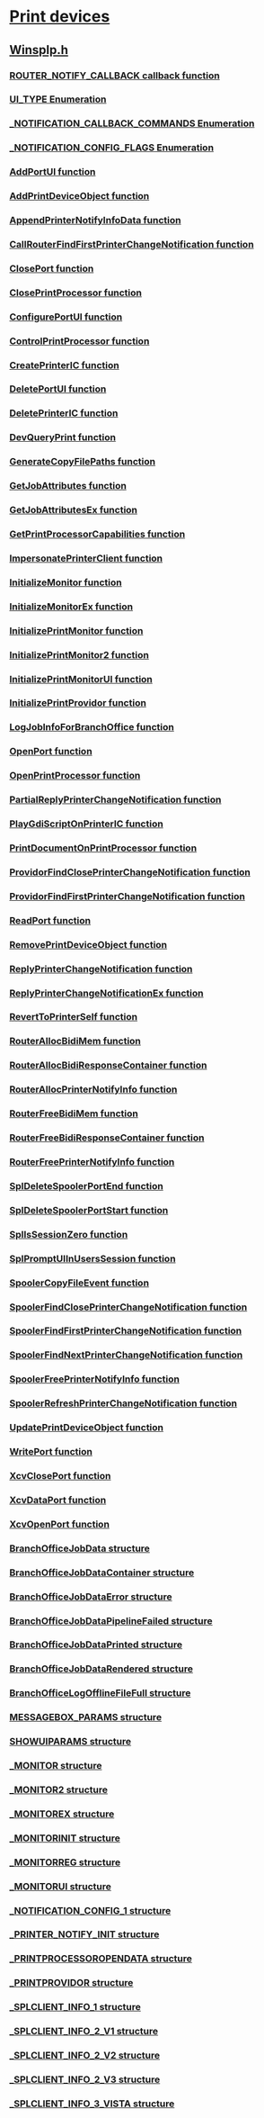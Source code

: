 # [Print devices](../_print/index.md)
## [Winsplp.h](index.md)
### [ROUTER_NOTIFY_CALLBACK callback function](../winsplp/nc-winsplp-router_notify_callback.md)
### [UI_TYPE Enumeration](../winsplp/ne-winsplp-ui_type.md)
### [_NOTIFICATION_CALLBACK_COMMANDS Enumeration](../winsplp/ne-winsplp-_notification_callback_commands.md)
### [_NOTIFICATION_CONFIG_FLAGS Enumeration](../winsplp/ne-winsplp-_notification_config_flags.md)
### [AddPortUI function](../winsplp/nf-winsplp-addportui.md)
### [AddPrintDeviceObject function](../winsplp/nf-winsplp-addprintdeviceobject.md)
### [AppendPrinterNotifyInfoData function](../winsplp/nf-winsplp-appendprinternotifyinfodata.md)
### [CallRouterFindFirstPrinterChangeNotification function](../winsplp/nf-winsplp-callrouterfindfirstprinterchangenotification.md)
### [ClosePort function](../winsplp/nf-winsplp-closeport.md)
### [ClosePrintProcessor function](../winsplp/nf-winsplp-closeprintprocessor.md)
### [ConfigurePortUI function](../winsplp/nf-winsplp-configureportui.md)
### [ControlPrintProcessor function](../winsplp/nf-winsplp-controlprintprocessor.md)
### [CreatePrinterIC function](../winsplp/nf-winsplp-createprinteric.md)
### [DeletePortUI function](../winsplp/nf-winsplp-deleteportui.md)
### [DeletePrinterIC function](../winsplp/nf-winsplp-deleteprinteric.md)
### [DevQueryPrint function](../winsplp/nf-winsplp-devqueryprint.md)
### [GenerateCopyFilePaths function](../winsplp/nf-winsplp-generatecopyfilepaths.md)
### [GetJobAttributes function](../winsplp/nf-winsplp-getjobattributes.md)
### [GetJobAttributesEx function](../winsplp/nf-winsplp-getjobattributesex.md)
### [GetPrintProcessorCapabilities function](../winsplp/nf-winsplp-getprintprocessorcapabilities.md)
### [ImpersonatePrinterClient function](../winsplp/nf-winsplp-impersonateprinterclient.md)
### [InitializeMonitor function](../winsplp/nf-winsplp-initializemonitor.md)
### [InitializeMonitorEx function](../winsplp/nf-winsplp-initializemonitorex.md)
### [InitializePrintMonitor function](../winsplp/nf-winsplp-initializeprintmonitor.md)
### [InitializePrintMonitor2 function](../winsplp/nf-winsplp-initializeprintmonitor2.md)
### [InitializePrintMonitorUI function](../winsplp/nf-winsplp-initializeprintmonitorui.md)
### [InitializePrintProvidor function](../winsplp/nf-winsplp-initializeprintprovidor.md)
### [LogJobInfoForBranchOffice function](../winsplp/nf-winsplp-logjobinfoforbranchoffice.md)
### [OpenPort function](../winsplp/nf-winsplp-openport.md)
### [OpenPrintProcessor function](../winsplp/nf-winsplp-openprintprocessor.md)
### [PartialReplyPrinterChangeNotification function](../winsplp/nf-winsplp-partialreplyprinterchangenotification.md)
### [PlayGdiScriptOnPrinterIC function](../winsplp/nf-winsplp-playgdiscriptonprinteric.md)
### [PrintDocumentOnPrintProcessor function](../winsplp/nf-winsplp-printdocumentonprintprocessor.md)
### [ProvidorFindClosePrinterChangeNotification function](../winsplp/nf-winsplp-providorfindcloseprinterchangenotification.md)
### [ProvidorFindFirstPrinterChangeNotification function](../winsplp/nf-winsplp-providorfindfirstprinterchangenotification.md)
### [ReadPort function](../winsplp/nf-winsplp-readport.md)
### [RemovePrintDeviceObject function](../winsplp/nf-winsplp-removeprintdeviceobject.md)
### [ReplyPrinterChangeNotification function](../winsplp/nf-winsplp-replyprinterchangenotification.md)
### [ReplyPrinterChangeNotificationEx function](../winsplp/nf-winsplp-replyprinterchangenotificationex.md)
### [RevertToPrinterSelf function](../winsplp/nf-winsplp-reverttoprinterself.md)
### [RouterAllocBidiMem function](../winsplp/nf-winsplp-routerallocbidimem.md)
### [RouterAllocBidiResponseContainer function](../winsplp/nf-winsplp-routerallocbidiresponsecontainer.md)
### [RouterAllocPrinterNotifyInfo function](../winsplp/nf-winsplp-routerallocprinternotifyinfo.md)
### [RouterFreeBidiMem function](../winsplp/nf-winsplp-routerfreebidimem.md)
### [RouterFreeBidiResponseContainer function](../winsplp/nf-winsplp-routerfreebidiresponsecontainer.md)
### [RouterFreePrinterNotifyInfo function](../winsplp/nf-winsplp-routerfreeprinternotifyinfo.md)
### [SplDeleteSpoolerPortEnd function](../winsplp/nf-winsplp-spldeletespoolerportend.md)
### [SplDeleteSpoolerPortStart function](../winsplp/nf-winsplp-spldeletespoolerportstart.md)
### [SplIsSessionZero function](../winsplp/nf-winsplp-splissessionzero.md)
### [SplPromptUIInUsersSession function](../winsplp/nf-winsplp-splpromptuiinuserssession.md)
### [SpoolerCopyFileEvent function](../winsplp/nf-winsplp-spoolercopyfileevent.md)
### [SpoolerFindClosePrinterChangeNotification function](../winsplp/nf-winsplp-spoolerfindcloseprinterchangenotification.md)
### [SpoolerFindFirstPrinterChangeNotification function](../winsplp/nf-winsplp-spoolerfindfirstprinterchangenotification.md)
### [SpoolerFindNextPrinterChangeNotification function](../winsplp/nf-winsplp-spoolerfindnextprinterchangenotification.md)
### [SpoolerFreePrinterNotifyInfo function](../winsplp/nf-winsplp-spoolerfreeprinternotifyinfo.md)
### [SpoolerRefreshPrinterChangeNotification function](../winsplp/nf-winsplp-spoolerrefreshprinterchangenotification.md)
### [UpdatePrintDeviceObject function](../winsplp/nf-winsplp-updateprintdeviceobject.md)
### [WritePort function](../winsplp/nf-winsplp-writeport.md)
### [XcvClosePort function](../winsplp/nf-winsplp-xcvcloseport.md)
### [XcvDataPort function](../winsplp/nf-winsplp-xcvdataport.md)
### [XcvOpenPort function](../winsplp/nf-winsplp-xcvopenport.md)
### [BranchOfficeJobData structure](../winsplp/ns-winsplp-branchofficejobdata.md)
### [BranchOfficeJobDataContainer structure](../winsplp/ns-winsplp-branchofficejobdatacontainer.md)
### [BranchOfficeJobDataError structure](../winsplp/ns-winsplp-branchofficejobdataerror.md)
### [BranchOfficeJobDataPipelineFailed structure](../winsplp/ns-winsplp-branchofficejobdatapipelinefailed.md)
### [BranchOfficeJobDataPrinted structure](../winsplp/ns-winsplp-branchofficejobdataprinted.md)
### [BranchOfficeJobDataRendered structure](../winsplp/ns-winsplp-branchofficejobdatarendered.md)
### [BranchOfficeLogOfflineFileFull structure](../winsplp/ns-winsplp-branchofficelogofflinefilefull.md)
### [MESSAGEBOX_PARAMS structure](../winsplp/ns-winsplp-messagebox_params.md)
### [SHOWUIPARAMS structure](../winsplp/ns-winsplp-showuiparams.md)
### [_MONITOR structure](../winsplp/ns-winsplp-_monitor.md)
### [_MONITOR2 structure](../winsplp/ns-winsplp-_monitor2.md)
### [_MONITOREX structure](../winsplp/ns-winsplp-_monitorex.md)
### [_MONITORINIT structure](../winsplp/ns-winsplp-_monitorinit.md)
### [_MONITORREG structure](../winsplp/ns-winsplp-_monitorreg.md)
### [_MONITORUI structure](../winsplp/ns-winsplp-_monitorui.md)
### [_NOTIFICATION_CONFIG_1 structure](../winsplp/ns-winsplp-_notification_config_1.md)
### [_PRINTER_NOTIFY_INIT structure](../winsplp/ns-winsplp-_printer_notify_init.md)
### [_PRINTPROCESSOROPENDATA structure](../winsplp/ns-winsplp-_printprocessoropendata.md)
### [_PRINTPROVIDOR structure](../winsplp/ns-winsplp-_printprovidor.md)
### [_SPLCLIENT_INFO_1 structure](../winsplp/ns-winsplp-_splclient_info_1.md)
### [_SPLCLIENT_INFO_2_V1 structure](../winsplp/ns-winsplp-_splclient_info_2_v1.md)
### [_SPLCLIENT_INFO_2_V2 structure](../winsplp/ns-winsplp-_splclient_info_2_v2.md)
### [_SPLCLIENT_INFO_2_V3 structure](../winsplp/ns-winsplp-_splclient_info_2_v3.md)
### [_SPLCLIENT_INFO_3_VISTA structure](../winsplp/ns-winsplp-_splclient_info_3_vista.md)
